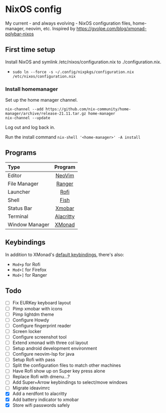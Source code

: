 # NixOS config

My current - and always evolving - NixOS configuration files, home-manager, neovim, etc.
Inspired by https://gvolpe.com/blog/xmonad-polybar-nixos


## First time setup

Install NixOS and symlink /etc/nixos/configuration.nix to ./configuration.nix.
  - `sudo ln --force -s ~/.config/nixpkgs/configuration.nix /etc/nixos/configuration.nix`

### Install homemanager
Set up the home manager channel.
```
nix-channel --add https://github.com/nix-community/home-manager/archive/release-21.11.tar.gz home-manager
nix-channel --update
```
Log out and log back in.

Run the install command
`nix-shell '<home-manager>' -A install`


## Programs

| Type           | Program      |
| :------------- | :----------: |
| Editor         | [NeoVim](https://neovim.io/) |
| File Manager   | [Ranger](https://ranger.github.io/) |
| Launcher       | [Rofi](https://github.com/davatorium/rofi) |
| Shell          | [Fish](https://fishshell.com/) |
| Status Bar     | [Xmobar](https://github.com/jaor/xmobar) |
| Terminal       | [Alacritty](https://github.com/alacritty/alacritty) |
| Window Manager | [XMonad](https://xmonad.org/) |


## Keybindings

In addition to XMonad's [default keybindings](https://xmonad.org/images/cheat/xmbindings.png),
there's also:

* `Mod+p` for Rofi
* `Mod+[` for Firefox
* `Mod+]` for Ranger


## Todo

- [ ] Fix EURKey keyboard layout
- [ ] Pimp xmobar with icons
- [ ] Pimp lightdm theme
- [ ] Configure Howdy
- [ ] Configure fingerprint reader
- [ ] Screen locker
- [ ] Configure screenshot tool
- [ ] Extend xmonad with three col layout
- [ ] Setup android development environment
- [ ] Configure neovim-lsp for java
- [ ] Setup Rofi with pass
- [ ] Split the configuration files to match other machines
- [ ] Have Rofi show up on Super key press alone
- [ ] Replace Rofi with dmenu...?
- [ ] Add Super+Arrow keybindings to select/move windows
- [ ] Migrate ideavimrc
- [x] Add a nerdfont to alacritty
- [x] Add battery indicator to xmobar
- [x] Store wifi passwords safely
